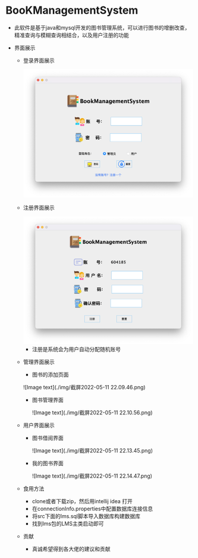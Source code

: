# BooKManagementSystem

- 此软件是基于java和mysql开发的图书管理系统，可以进行图书的增删改查，精准查询与模糊查询相结合，以及用户注册的功能

- 界面展示

  - 登录界面展示

    <img src="./img/截屏2022-05-11 22.05.54.png" alt="截屏2022-05-11 22.05.54" style="zoom:50%;" />

  - 注册界面展示

    <img src="./img/截屏2022-05-11 22.08.07.png" alt="截屏2022-05-11 22.08.07" style="zoom:50%;" />

    - 注册是系统会为用户自动分配随机账号

  - 管理界面展示

    - 图书的添加页面

    ![Image text](./img/截屏2022-05-11 22.09.46.png)

    - 图书管理界面

      ![Image text](./img/截屏2022-05-11 22.10.56.png)

  - 用户界面展示

    - 图书借阅界面

      ![Image text](./img/截屏2022-05-11 22.13.45.png)

    - 我的图书界面

      ![Image text](./img/截屏2022-05-11 22.14.47.png)

  - 食用方法

    - clone或者下载zip，然后用intellij idea 打开
    - 在connectionInfo.properties中配置数据库连接信息
    - 将src下面的lms.sql脚本导入数据库构建数据库
    - 找到lms包的LMS主类启动即可

  - 贡献

    - 真诚希望得到各大佬的建议和贡献